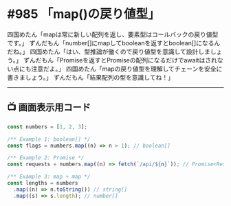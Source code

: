 # #985 「map()の戻り値型」

四国めたん「mapは常に新しい配列を返し、要素型はコールバックの戻り値型です。」
ずんだもん「number[]にmapしてbooleanを返すとboolean[]になるんだね。」
四国めたん「はい、型推論が働くので戻り値型を意識して設計しましょう。」
ずんだもん「Promiseを返すとPromiseの配列になるだけでawaitはされない点にも注意だよ。」
四国めたん「mapの戻り値型を理解してチェーンを安全に書きましょう。」
ずんだもん「結果配列の型を意識してね！」

---

## 📺 画面表示用コード

```typescript
const numbers = [1, 2, 3];

/** Example 1: boolean[] */
const flags = numbers.map((n) => n > 1); // boolean[]

/** Example 2: Promise */
const requests = numbers.map((n) => fetch(`/api/${n}`)); // Promise<Response>[]

/** Example 3: map + map */
const lengths = numbers
  .map((n) => n.toString()) // string[]
  .map((s) => s.length); // number[]
```
